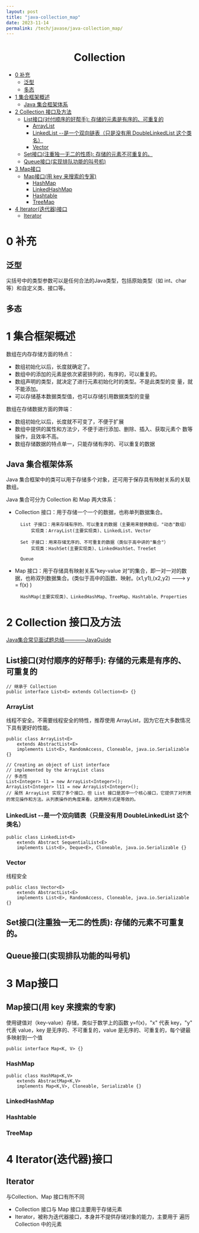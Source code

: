 ```yaml
---
layout: post
title: "java-collection_map"
date: 2023-11-14
permalink: /tech/javase/java-collection_map/
---
```

<div align="center">
    <h1>Collection</h1>

</div>
 
<!-- TOC -->

- [0 补充](#0-补充)
    - [泛型](#泛型)
    - [多态](#多态)
- [1 集合框架概述](#1-集合框架概述)
    - [Java 集合框架体系](#java-集合框架体系)
- [2 Collection 接口及方法](#2-collection-接口及方法)
    - [List接口(对付顺序的好帮手): 存储的元素是有序的、可重复的](#list接口对付顺序的好帮手-存储的元素是有序的可重复的)
        - [ArrayList](#arraylist)
        - [LinkedList --是一个双向链表（只是没有用 DoubleLinkedList 这个类名）](#linkedlist---是一个双向链表只是没有用-doublelinkedlist-这个类名)
        - [Vector](#vector)
    - [Set接口(注重独一无二的性质): 存储的元素不可重复的。](#set接口注重独一无二的性质-存储的元素不可重复的)
    - [Queue接口(实现排队功能的叫号机)](#queue接口实现排队功能的叫号机)
- [3 Map接口](#3-map接口)
    - [Map接口(用 key 来搜索的专家)](#map接口用-key-来搜索的专家)
        - [HashMap](#hashmap)
        - [LinkedHashMap](#linkedhashmap)
        - [Hashtable](#hashtable)
        - [TreeMap](#treemap)
- [4 Iterator(迭代器)接口](#4-iterator迭代器接口)
    - [Iterator](#iterator)

<!-- /TOC -->



# 0 补充
## 泛型

尖括号中的类型参数可以是任何合法的Java类型，包括原始类型（如 int、char 等）和自定义类、接口等。

## 多态

# 1 集合框架概述

数组在内存存储方面的特点：
* 数组初始化以后，长度就确定了。
* 数组中的添加的元素是依次紧密排列的，有序的，可以重复的。
* 数组声明的类型，就决定了进行元素初始化时的类型。不是此类型的变
量，就不能添加。
* 可以存储基本数据类型值，也可以存储引用数据类型的变量

数组在存储数据方面的弊端：
* 数组初始化以后，长度就不可变了，不便于扩展
* 数组中提供的属性和方法少，不便于进行添加、删除、插入、获取元素个
数等操作，且效率不高。
* 数组存储数据的特点单一，只能存储有序的、可以重复的数据


## Java 集合框架体系
Java 集合框架中的类可以用于存储多个对象，还可用于保存具有映射关系的关联数组。

Java 集合可分为 Collection 和 Map 两大体系：
* Collection 接口：用于存储一个一个的数据，也称单列数据集合。

        List 子接口：用来存储有序的、可以重复的数据（主要用来替换数组，"动态"数组）
            实现类：ArrayList(主要实现类)、LinkedList、Vector

        Set 子接口：用来存储无序的、不可重复的数据（类似于高中讲的"集合"）
            实现类：HashSet(主要实现类)、LinkedHashSet、TreeSet

        Queue

* Map 接口：用于存储具有映射关系“key-value 对”的集合，即一对一对的数据，也称双列数据集合。(类似于高中的函数、映射。(x1,y1),(x2,y2) ---> y = f(x) )

        HashMap(主要实现类)、LinkedHashMap、TreeMap、Hashtable、Properties

# 2 Collection 接口及方法
<a href="https://javaguide.cn/java/collection/java-collection-questions-01.html" target="_blank">Java集合常见面试题总结————JavaGuide</a>

## List接口(对付顺序的好帮手): 存储的元素是有序的、可重复的
```
// 继承于 Collection
public interface List<E> extends Collection<E> {}
```
### ArrayList
线程不安全。不需要线程安全的特性，推荐使用 ArrayList，因为它在大多数情况下具有更好的性能。
```
public class ArrayList<E> 
    extends AbstractList<E>
    implements List<E>, RandomAccess, Cloneable, java.io.Serializable {}
```

```
// Creating an object of List interface
// implemented by the ArrayList class
// 多态性
List<Integer> l1 = new ArrayList<Integer>();
ArrayList<Integer> l11 = new ArrayList<Integer>();
// 虽然 ArrayList 实现了多个接口，但 List 接口是其中一个核心接口，它提供了对列表的常见操作和方法。从列表操作的角度来看，这两种方式是等效的。
```

### LinkedList --是一个双向链表（只是没有用 DoubleLinkedList 这个类名）
```
public class LinkedList<E> 
    extends Abstract SequentialList<E>
    implements List<E>, Deque<E>, Cloneable, java.io.Serializable {}
```

### Vector
线程安全
```
public class Vector<E>
    extends AbstractList<E>
    implements List<E>, RandomAccess, Cloneable, java.io.Serializable {}
``` 

## Set接口(注重独一无二的性质): 存储的元素不可重复的。


## Queue接口(实现排队功能的叫号机)


# 3 Map接口
## Map接口(用 key 来搜索的专家)
使用键值对（key-value）存储，类似于数学上的函数 y=f(x)，"x" 代表 key，"y" 代表 value，key 是无序的、不可重复的，value 是无序的、可重复的，每个键最多映射到一个值

```
public interface Map<K, V> {}
```

### HashMap
```
public class HashMap<K,V> 
    extends AbstractMap<K,V>
    implements Map<K,V>, Cloneable, Serializable {}
```

### LinkedHashMap

### Hashtable

### TreeMap





# 4 Iterator(迭代器)接口

## Iterator
与Collection、Map 接口有所不同
* Collection 接口与 Map 接口主要用于存储元素
* Iterator，被称为迭代器接口，本身并不提供存储对象的能力，主要用于
遍历 Collection 中的元素






